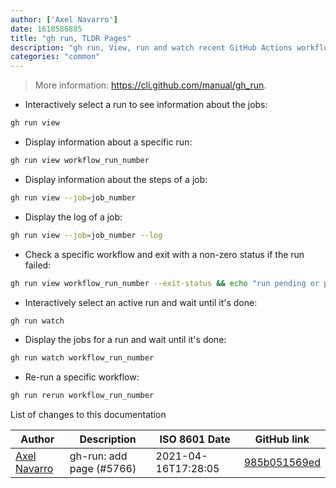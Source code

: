```yaml
---
author: ['Axel Navarro']
date: 1618586885
title: "gh run, TLDR Pages"
description: "gh run, View, run and watch recent GitHub Actions workflow runs."
categories: "common"
---
```

> More information: <https://cli.github.com/manual/gh_run>.

- Interactively select a run to see information about the jobs:

```bash
gh run view
```

- Display information about a specific run:

```bash
gh run view workflow_run_number
```

- Display information about the steps of a job:

```bash
gh run view --job=job_number
```

- Display the log of a job:

```bash
gh run view --job=job_number --log
```

- Check a specific workflow and exit with a non-zero status if the run failed:

```bash
gh run view workflow_run_number --exit-status && echo "run pending or passed"
```

- Interactively select an active run and wait until it's done:

```bash
gh run watch
```

- Display the jobs for a run and wait until it's done:

```bash
gh run watch workflow_run_number
```

- Re-run a specific workflow:

```bash
gh run rerun workflow_run_number
```
List of changes to this documentation


Author | Description | ISO 8601 Date | GitHub link
------|-----|-----|-----
[Axel Navarro](mailto:navarroaxel@gmail.com) | gh-run: add page (#5766) | 2021-04-16T17:28:05 | [985b051569ed](https://github.com/tldr-pages/tldr/commit/985b051569ed6a1fb355af6b9c5922612f603bed)

